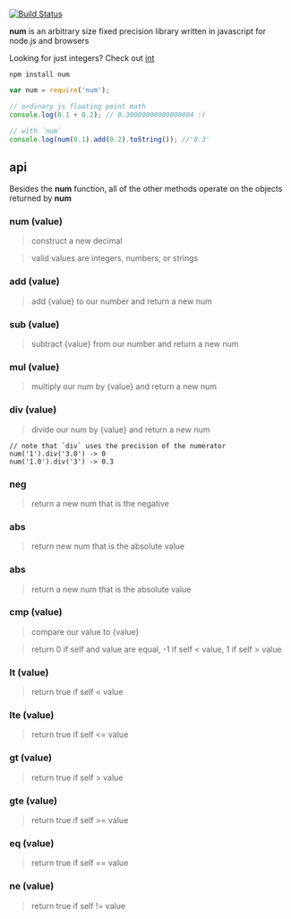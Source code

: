 [![Build Status](https://secure.travis-ci.org/defunctzombie/num.svg)](http://travis-ci.org/defunctzombie/num)

**num** is an arbitrary size fixed precision library written in javascript for node.js and browsers

Looking for just integers? Check out [int](https://github.com/defunctzombie/node-int)

```
npm install num
```

```javascript
var num = require('num');

// ordinary js floating point math
console.log(0.1 + 0.2); // 0.30000000000000004 :(

// with `num`
console.log(num(0.1).add(0.2).toString()); //'0.3'
```

## api ##

Besides the **num** function, all of the other methods operate on the objects returned by **num**

### num (value) ###
> construct a new decimal

> valid values are integers, numbers, or strings

### add (value) ###
> add {value} to our number and return a new num

### sub (value) ###
> subtract {value} from our number and return a new num

### mul (value) ###
> multiply our num by {value} and return a new num

### div (value) ###
> divide our num by {value} and return a new num

```
// note that `div` uses the precision of the numerator
num('1').div('3.0') -> 0
num('1.0').div('3') -> 0.3
```

### neg ###
> return a new num that is the negative

### abs ###
> return new num that is the absolute value

### abs ###
> return a new num that is the absolute value

### cmp (value) ###
> compare our value to {value}

> return 0 if self and value are equal, -1 if self < value, 1 if self > value

### lt (value) ###
> return true if self < value

### lte (value) ###
> return true if self <= value

### gt (value) ###
> return true if self > value

### gte (value) ###
> return true if self >= value

### eq (value) ###
> return true if self == value

### ne (value) ###
> return true if self != value
